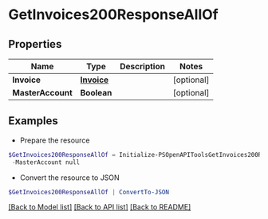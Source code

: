 # GetInvoices200ResponseAllOf
## Properties

Name | Type | Description | Notes
------------ | ------------- | ------------- | -------------
**Invoice** | [**Invoice**](Invoice.md) |  | [optional] 
**MasterAccount** | **Boolean** |  | [optional] 

## Examples

- Prepare the resource
```powershell
$GetInvoices200ResponseAllOf = Initialize-PSOpenAPIToolsGetInvoices200ResponseAllOf  -Invoice null `
 -MasterAccount null
```

- Convert the resource to JSON
```powershell
$GetInvoices200ResponseAllOf | ConvertTo-JSON
```

[[Back to Model list]](../README.md#documentation-for-models) [[Back to API list]](../README.md#documentation-for-api-endpoints) [[Back to README]](../README.md)

